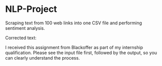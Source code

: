 # NLP-Project
Scraping text from 100 web links into one CSV file and performing sentiment analysis.

Corrected text:

I received this assignment from Blackoffer as part of my internship qualification. Please see the input file first, followed by the output, so you can clearly understand the process.
